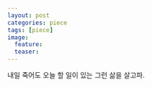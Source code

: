 ```yaml
---
layout: post
categories: piece
tags: [piece]
image:
  feature:
  teaser:
---
```


내일 죽어도 오늘 할 일이 있는 그런 삶을 살고파.
